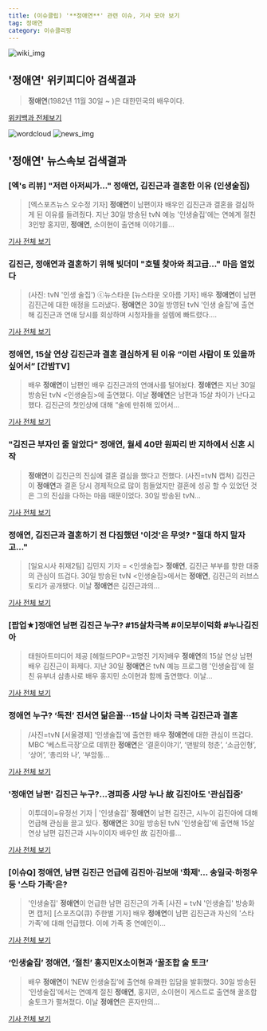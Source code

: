 ```yaml
---
title: (이슈클립) '**정애연**' 관련 이슈, 기사 모아 보기
tag: 정애연
category: 이슈클리핑
---
```

![wiki_img](https://user-images.githubusercontent.com/42597476/44503234-41136a80-a6d0-11e8-9071-6fc6418eafe4.png)
## **'**정애연**'** 위키피디아 검색결과
>**정애연**(1982년 11월 30일 ~ )은 대한민국의 배우이다.

<a href="https://ko.wikipedia.org/wiki/정애연" target="_blank">위키백과 전체보기</a>

![wordcloud](https://s3.ap-northeast-2.amazonaws.com/lyrics101-wordcloud/2018-08-31-1535684221.png)
![news_img](https://user-images.githubusercontent.com/42597476/44507050-1206f400-a6e4-11e8-8d98-7ffbfebb353f.png)
## **'**정애연**'** 뉴스속보 검색결과
### [엑's 리뷰] "저런 아저씨가..." **정애연**, 김진근과 결혼한 이유 (인생술집)

>[엑스포츠뉴스 오수정 기자] **정애연**이 남편이자 배우인 김진근과 결혼을 결심하게 된 이유를 들려줬다.   지난 30일 방송된 tvN 예능 '인생술집'에는 연예계 절친 3인방 홍지민, **정애연**, 소이현이 출연해 이야기를...

<a href="http://www.xportsnews.com/?ac=article_view&entry_id=1013851" target="_blank">기사 전체 보기</a>

### 김진근, **정애연**과 결혼하기 위해 빚더미 "호텔 찾아와 최고급…" 마음 열었다

>(사진: tvN '인생 술집') ⓒ뉴스타운 [뉴스타운 오아름 기자] 배우 **정애연**이 남편 김진근에 대한 애정을 드러냈다. **정애연**은 30일 방영된 tvN '인생 술집'에 출연해 김진근과 연애 당시를 회상하며 시청자들을 설렘에 빠트렸다....

<a href="http://www.newstown.co.kr/news/articleView.html?idxno=338712" target="_blank">기사 전체 보기</a>

### **정애연**, 15살 연상 김진근과 결혼 결심하게 된 이유 “이런 사람이 또 있을까 싶어서” [간밤TV]

>배우 **정애연**이 남편인 배우 김진근과의 연애사를 털어놨다. **정애연**은 지난 30일 방송된 tvN <인생술집>에 출연했다. 이날 **정애연**은 남편과 15살 차이가 난다고 했다. 김진근의 첫인상에 대해 “술에 만취해 있어서...

<a href="http://sports.khan.co.kr/news/sk_index.html?art_id=201808311003003&sec_id=540201&pt=nv" target="_blank">기사 전체 보기</a>

### "김진근 부자인 줄 알았다" **정애연**, 월세 40만 원짜리 반 지하에서 신혼 시작

>**정애연**이 김진근의 진심에 결혼 결심을 했다고 전했다. (사진=tvN 캡쳐) 김진근이 **정애연**과 결혼 당시 경제적으로 많이 힘들었지만 결혼에 성공 할 수 있었던 것은 그의 진심을 다하는 마음 때문이었다. 30일 방송된 tvN...

<a href="http://www.gnmaeil.com/news/articleView.html?idxno=381546" target="_blank">기사 전체 보기</a>

### **정애연**, 김진근과 결혼하기 전 다짐했던 '이것'은 무엇? "절대 하지 말자고…"

>[일요시사 취재2팀]  김민지 기자 = <인생술집> **정애연**, 김진근 부부를 향한 대중의 관심이 뜨겁다. 30일 방송된 tvN <인생술집>에서는 **정애연**, 김진근의 러브스토리가 공개됐다. 이날 **정애연**은 김진근과의...

<a href="http://www.ilyosisa.co.kr/news/articleView.html?idxno=151334" target="_blank">기사 전체 보기</a>

### [팝업★]**정애연** 남편 김진근 누구? #15살차극복 #이모부이덕화 #누나김진아

>태원아트미디어 제공 [헤럴드POP=고명진 기자]배우 **정애연**의 15살 연상 남편 배우 김진근이 화제다. 지난 30일 **정애연**은 tvN 예능 프로그램 '인생술집'에 절친 유부녀 삼총사로 배우 홍지민 소이현과 함께 출연했다. 이날...

<a href="http://biz.heraldcorp.com/view.php?ud=201808311013317106881_1" target="_blank">기사 전체 보기</a>

### **정애연** 누구? ‘독전’ 진서연 닮은꼴···15살 나이차 극복 김진근과 결혼

>/사진=tvN [서울경제] ‘인생술집’에 출연한 배우 **정애연**에 대한 관심이 뜨겁다. MBC ‘베스트극장’으로 데뷔한 **정애연**은 ‘결혼이야기’, ‘맨발의 청춘’, ‘소금인형’, ‘상어’, ‘총리와 나’, ‘부암동...

<a href="http://www.sedaily.com/NewsView/1S3KOICADX" target="_blank">기사 전체 보기</a>

### '**정애연** 남편' 김진근 누구?…경피증 사망 누나 故 김진아도 '관심집중'

>이투데이=유정선 기자 | '인생술집' **정애연**이 남편 김진근, 시누이 김진아에 대해 언급해 관심을 끌고 있다. **정애연**은 30일 방송된 tvN '인생술집'에 출연해 15살 연상 남편 김진근과 시누이이자 배우인 故 김진아를...

<a href="http://www.etoday.co.kr/news/section/newsview.php?idxno=1658454" target="_blank">기사 전체 보기</a>

### [이슈Q] **정애연**, 남편 김진근 언급에 김진아·김보애 '화제'… 송일국·하정우 등 '스타 가족'은?

>'인생술집' **정애연**이 언급한 남편 김진근의 가족 [사진 = tvN '인생술집' 방송화면 캡처] [스포츠Q(큐) 주한별 기자] 배우 **정애연**이 남편 김진근과 자신의 '스타가족'에 대해 언급했다.  이에 가족 중 연예인이...

<a href="http://www.sportsq.co.kr/news/articleView.html?idxno=300883" target="_blank">기사 전체 보기</a>

### ‘인생술집’ **정애연**, ‘절친’ 홍지민X소이현과 ‘꿀조합 술 토크’

>배우 **정애연**이 ‘NEW 인생술집’에 출연해 유쾌한 입담을 발휘했다.   30일 방송된 ‘인생술집’에서는 연예계 절친 **정애연**, 홍지민, 소이현이 게스트로 출연해 꿀조합 술토크가 펼쳐졌다.   이날 **정애연**은 혼자만의...

<a href="http://www.osen.co.kr/article/G1110979016" target="_blank">기사 전체 보기</a>


